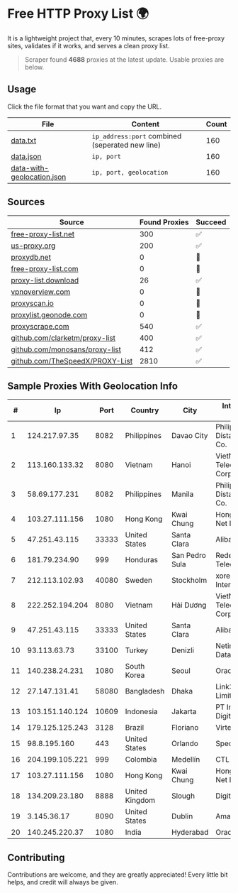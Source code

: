 
# Free HTTP Proxy List 🌍

It is a lightweight project that, every 10 minutes, scrapes lots of free-proxy sites, validates if it works, and serves a clean proxy list.


> Scraper found **4688** proxies at the latest update. Usable proxies are below.

## Usage

Click the file format that you want and copy the URL.


|File|Content|Count|
|----|-------|-----|
|[data.txt](https://raw.githubusercontent.com/themiralay/Proxy-List-World/master/data.txt)|`ip_address:port` combined (seperated new line)|160|
|[data.json](https://raw.githubusercontent.com/themiralay/Proxy-List-World/master/data.json)|`ip, port`|160|
|[data-with-geolocation.json](https://raw.githubusercontent.com/themiralay/Proxy-List-World/master/data-with-geolocation.json)|`ip, port, geolocation`|160|

## Sources

|Source|Found Proxies|Succeed|
|------|-------------|-------|
|[free-proxy-list.net](https://free-proxy-list.net)|300|✅|
|[us-proxy.org](https://www.us-proxy.org)|200|✅|
|[proxydb.net](http://proxydb.net)|0|🚫|
|[free-proxy-list.com](https://free-proxy-list.com/?page=&port=&type%5B%5D=http&type%5B%5D=https&up_time=0&search=Search)|0|🚫|
|[proxy-list.download](https://www.proxy-list.download/HTTP)|26|✅|
|[vpnoverview.com](https://vpnoverview.com/privacy/anonymous-browsing/free-proxy-servers)|0|🚫|
|[proxyscan.io](https://www.proxyscan.io)|0|🚫|
|[proxylist.geonode.com](https://proxylist.geonode.com/api/proxy-list?limit=300&page=1&sort_by=lastChecked&sort_type=desc&protocols=http,https)|0|🚫|
|[proxyscrape.com](https://api.proxyscrape.com/v2/?request=displayproxies&protocol=http&timeout=10000&country=all&ssl=all&anonymity=all)|540|✅|
|[github.com/clarketm/proxy-list](https://raw.githubusercontent.com/clarketm/proxy-list/master/proxy-list-raw.txt)|400|✅|
|[github.com/monosans/proxy-list](https://raw.githubusercontent.com/monosans/proxy-list/main/proxies/http.txt)|412|✅|
|[github.com/TheSpeedX/PROXY-List](https://raw.githubusercontent.com/TheSpeedX/PROXY-List/master/http.txt)|2810|✅|


## Sample Proxies With Geolocation Info

|#|Ip|Port|Country|City|Internet Service Provider|
|-|--|----|-------|----|-------------------------|
|1|124.217.97.35|8082|Philippines|Davao City|Philippine Long Distance Telephone Co.|
|2|113.160.133.32|8080|Vietnam|Hanoi|VietNam Post and Telecom Corporation|
|3|58.69.177.231|8082|Philippines|Manila|Philippine Long Distance Telephone Co.|
|4|103.27.111.156|1080|Hong Kong|Kwai Chung|Hong Kong San Ai Net Int'l Limited|
|5|47.251.43.115|33333|United States|Santa Clara|Alibaba Cloud LLC|
|6|181.79.234.90|999|Honduras|San Pedro Sula|Redes y Telecomunicaciones|
|7|212.113.102.93|40080|Sweden|Stockholm|xorek.cloud International LTD|
|8|222.252.194.204|8080|Vietnam|Hải Dương|VietNam Post and Telecom Corporation|
|9|47.251.43.115|33333|United States|Santa Clara|Alibaba Cloud LLC|
|10|93.113.63.73|33100|Turkey|Denizli|Netinternet Datacenter|
|11|140.238.24.231|1080|South Korea|Seoul|Oracle Corporation|
|12|27.147.131.41|58080|Bangladesh|Dhaka|Link3 Technologies Limited|
|13|103.151.140.124|10609|Indonesia|Jakarta|PT Indotechno Digital Komputasi|
|14|179.125.125.243|3128|Brazil|Floriano|Virtex Telecom|
|15|98.8.195.160|443|United States|Orlando|Spectrum|
|16|204.199.105.221|999|Colombia|Medellín|CTL Colombia|
|17|103.27.111.156|1080|Hong Kong|Kwai Chung|Hong Kong San Ai Net Int'l Limited|
|18|134.209.23.180|8888|United Kingdom|Slough|DigitalOcean, LLC|
|19|3.145.36.17|8090|United States|Dublin|Amazon.com, Inc.|
|20|140.245.220.37|1080|India|Hyderabad|Oracle Corporation|



## Contributing

Contributions are welcome, and they are greatly appreciated! Every
little bit helps, and credit will always be given.


